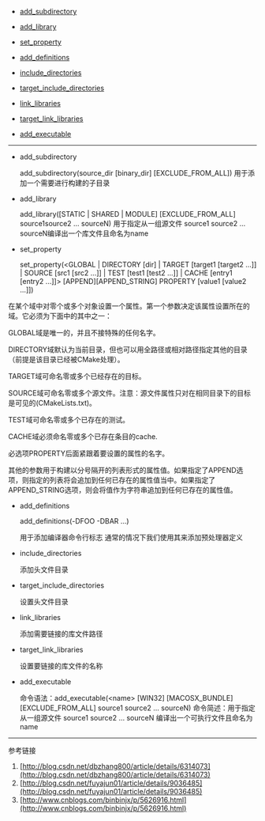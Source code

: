 * [add_subdirectory](#add_subdirectory)

* [add_library](#add_library)

* [set_property](#set_property)

* [add_definitions](#add_definitions)

* [include_directories](#include_directories)

* [target\_include_directories](#target_include_directories)

* [link_libraries](#link_libraries)

* [target\_link_libraries](#target_link_libraries)

* [add_executable](#add_executable)


---

* <a name="add_subdirectory"> </a>add_subdirectory

	add_subdirectory(source\_dir [binary\_dir] [EXCLUDE\_FROM\_ALL])
	用于添加一个需要进行构建的子目录
	
* <a name="add_library"> </a>add_library

	add_library([STATIC | SHARED | MODULE] [EXCLUDE_FROM_ALL] source1source2 … sourceN)
	用于指定从一组源文件 source1 source2 ... sourceN编译出一个库文件且命名为name
	
* <a name="set_property"></a>set_property

	set_property(<GLOBAL                            |
                DIRECTORY [dir]                   |
                TARGET    [target1 [target2 ...]] |
                SOURCE    [src1 [src2 ...]]       |
                TEST      [test1 [test2 ...]]     |
                CACHE     [entry1 [entry2 ...]]>
               [APPEND][APPEND_STRING]
               PROPERTY <name>[value1 [value2 ...]])
               
在某个域中对零个或多个对象设置一个属性。第一个参数决定该属性设置所在的域。它必须为下面中的其中之一：

GLOBAL域是唯一的，并且不接特殊的任何名字。

DIRECTORY域默认为当前目录，但也可以用全路径或相对路径指定其他的目录（前提是该目录已经被CMake处理）。

TARGET域可命名零或多个已经存在的目标。

SOURCE域可命名零或多个源文件。注意：源文件属性只对在相同目录下的目标是可见的(CMakeLists.txt)。

TEST域可命名零或多个已存在的测试。

CACHE域必须命名零或多个已存在条目的cache.

必选项PROPERTY后面紧跟着要设置的属性的名字。

其他的参数用于构建以分号隔开的列表形式的属性值。如果指定了APPEND选项，则指定的列表将会追加到任何已存在的属性值当中。如果指定了APPEND_STRING选项，则会将值作为字符串追加到任何已存在的属性值。

* <a name="add_definitions"></a>add_definitions

	add_definitions(-DFOO -DBAR …)
	
	用于添加编译器命令行标志 通常的情况下我们使用其来添加预处理器定义
	
* <a name="include_directories"></a>	include_directories

	添加头文件目录
* <a name="target_include_directories"></a>target\_include_directories

	设置头文件目录
	
* <a name="link_libraries"></a> link_libraries

	添加需要链接的库文件路径
	
* <a name="target_link_libraries"></a>target\_link_libraries

	设置要链接的库文件的名称
	
* <a name="add_executable"></a> add_executable

	命令语法：add\_executable(\<name\> [WIN32] [MACOSX\_BUNDLE][EXCLUDE\_FROM\_ALL] source1 source2 … sourceN)
	命令简述：用于指定从一组源文件 source1 source2 … sourceN 编译出一个可执行文件且命名为 name

	
---
参考链接

1. [http://blog.csdn.net/dbzhang800/article/details/6314073](http://blog.csdn.net/dbzhang800/article/details/6314073)
2. [http://blog.csdn.net/fuyajun01/article/details/9036485](http://blog.csdn.net/fuyajun01/article/details/9036485)
3. [http://www.cnblogs.com/binbinjx/p/5626916.html](http://www.cnblogs.com/binbinjx/p/5626916.html)